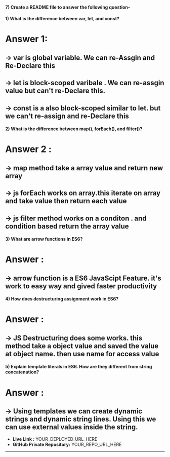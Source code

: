 
#### 7) Create a README file to answer the following question-


#### 1) What is the difference between var, let, and const?
# Answer 1:
## -> var is global variable. We can re-Assgin and Re-Declare this    
## -> let is block-scoped varibale . We can re-assgin value but can't re-Declare this.
## -> const is a  also block-scoped similar to let. but we can't re-assign and re-Declare this 


#### 2) What is the difference between map(), forEach(), and filter()? 
# Answer 2 : 
## -> map method take a array value and return new array 
## -> js forEach works on array.this iterate on array and take value then return each value 
## -> js filter method works on a conditon . and condition based return the array value 



#### 3) What are arrow functions in ES6?
# Answer : 
## -> arrow function is a ES6 JavaScipt Feature. it's work to easy way and gived  faster productivity  


#### 4) How does destructuring assignment work in ES6?
# Answer : 
## -> JS Destructuring does some works. this method take a object value and saved the value at object name. then use name for access value 



#### 5) Explain template literals in ES6. How are they different from string concatenation?
# Answer : 
## -> Using templates we can create dynamic strings and dynamic string lines. Using this we can use external values ​​inside the string.


- **Live Link :** YOUR_DEPLOYED_URL_HERE  
- **GitHub Private Repository:** YOUR_REPO_URL_HERE  

---